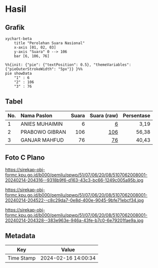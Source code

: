 # Hasil

## Grafik

```mermaid
xychart-beta
    title "Perolehan Suara Nasional"
    x-axis [01, 02, 03]
    y-axis "Suara" 0 --> 106
    bar [6, 106, 76]
```

```mermaid
%%{init: {"pie": {"textPosition": 0.5}, "themeVariables": {"pieOuterStrokeWidth": "5px"}} }%%
pie showData
    "1" : 6
    "2" : 106
    "3" : 76
```

## Tabel

| No. | Nama Paslon    | Suara | Suara (raw) | Persentase |
|:--- |:-------------- | -----:| -----------:| ----------:|
| 1   | ANIES MUHAIMIN | 6     | [6][p-1]    | 3,19       |
| 2   | PRABOWO GIBRAN | 106   | [106][p-2]  | 56,38      |
| 3   | GANJAR MAHFUD  | 76    | [76][p-3]   | 40,43      |


[p-1]: https://github.com/gigit-pemilu/pemilu-2024/blob/main/pilpres/hitung-suara/sub/51-bali/sub/07-karangasem/sub/06-bebandem/sub/2008-macang/sub/001-tps/sub/paslon-1.txt
[p-2]: https://github.com/gigit-pemilu/pemilu-2024/blob/main/pilpres/hitung-suara/sub/51-bali/sub/07-karangasem/sub/06-bebandem/sub/2008-macang/sub/001-tps/sub/paslon-2.txt
[p-3]: https://github.com/gigit-pemilu/pemilu-2024/blob/main/pilpres/hitung-suara/sub/51-bali/sub/07-karangasem/sub/06-bebandem/sub/2008-macang/sub/001-tps/sub/paslon-3.txt

## Foto C Plano

https://sirekap-obj-formc.kpu.go.id/b000/pemilu/ppwp/51/07/06/20/08/5107062008001-20240214-204316--9318b9f6-d163-43c3-bc66-1249c005a95b.jpg

https://sirekap-obj-formc.kpu.go.id/b000/pemilu/ppwp/51/07/06/20/08/5107062008001-20240214-204522--c8c29da7-0e8d-400e-9045-9bfe71ebcf34.jpg

https://sirekap-obj-formc.kpu.go.id/b000/pemilu/ppwp/51/07/06/20/08/5107062008001-20240214-204328--383e963e-946a-43fe-b7c0-6e79201fae9a.jpg


## Metadata

| Key        | Value               |
| ---------- | ------------------- |
| Time Stamp | 2024-02-16 14:00:34 |



